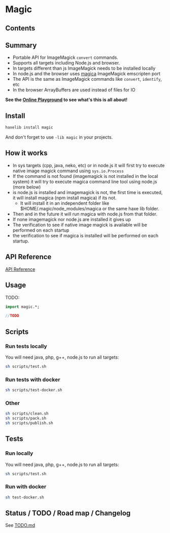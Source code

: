 # Magic

## Contents

<!-- toc -->

<!-- tocstop -->

## Summary 

 * Portable API for ImageMagick `convert` commands.
 * Supports all targets including Node.js and browser.
 * In targets different than js ImageMagick needs to be installed locally
 * In node.js and the browser uses [magica]() ImageMagick emscripten port
 * The API is the same as ImageMagick commands like `convert`, `identify`, etc
 * In the browser ArrayBuffers are used instead of files for IO

**See the [Online Playground](https://cancerberosgx.github.io/magic/playground/TODO) to see what's this is all about!**

## Install

```sh
haxelib install magic
```

And don't forget to use `-lib magic` in your projects.

## How it works

 * In sys targets (cpp, java, neko, etc) or in node.js it will first try to execute native image magick command using `sys.io.Process`
 * If the command is not found (imagemagick is not installed in the local system) it will try to execute magica command line tool using node.js (more below)
 * is node.js is installed and imagemagick is not, the first time is executed, it will install magica (npm install magica) if its not. 
   * It will install it in an independent folder like $HOME/.magic/node_modules/magica or the same haxe lib folder.
 * Then and in the future it will run magica with node.js from that folder. 
 * If none imagemagick nor node.js are installed it gives up
 * The verification to see if native image magick is available will be performed on each startup
 * the verification to see if magica is installed will be performed on each startup.

## API Reference

[API Reference](https://cancerberosgx.github.io/magic/index.html)

## Usage

TODO:

```haxe
import magic.*;

//TODO
```

## Scripts

### Run tests locally

You will need java, php, g++, node.js to run all targets:

```sh
sh scripts/test.sh
```

### Run tests with docker

```sh
sh scripts/test-docker.sh
```

### Other

```sh
sh scripts/clean.sh
sh scripts/pack.sh
sh scripts/publish.sh
```

## Tests

### Run locally

You will need java, php, g++, node.js to run all targets:

```sh
sh scripts/test.sh
```

### Run with docker

```sh
sh test-docker.sh
```

## Status / TODO / Road map / Changelog

See [TODO.md](TODO.md)
